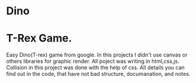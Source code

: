# Dino
# T-Rex Game.
Easy Dino(T-rex) game from google.
In this projects I didn't use canvas or others libraries for graphic render.
All poject was writing in html,css,js.
Collision in this project was done with the help of css.
All details you can find out in the code, that have not bad structure, documanation, and notes.

